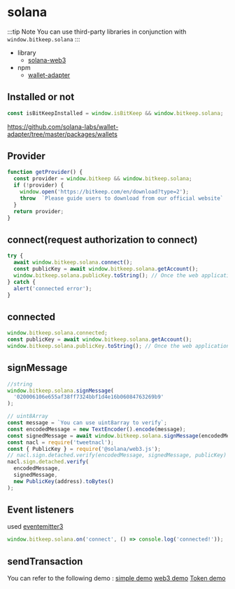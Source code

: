 # solana

:::tip Note
  You can  use third-party libraries in conjunction with `window.bitkeep.solana`
:::
- library
    -  [solana-web3](https://solana-labs.github.io/solana-web3.js)
-  npm
    - [wallet-adapter](https://www.npmjs.com/package/@solana/wallet-adapter-react) 

## Installed or not

```js
const isBitKeepInstalled = window.isBitKeep && window.bitkeep.solana;
```
https://github.com/solana-labs/wallet-adapter/tree/master/packages/wallets
## Provider

```js
function getProvider() {
  const provider = window.bitkeep && window.bitkeep.solana;
  if (!provider) {
    window.open('https://bitkeep.com/en/download?type=2');
    throw  `Please guide users to download from our official website`
  }
  return provider;
}
```

## connect(request authorization to connect)

```js
try {
  await window.bitkeep.solana.connect();
  const publicKey = await window.bitkeep.solana.getAccount();
  window.bitkeep.solana.publicKey.toString(); // Once the web application is connected to Bitkeep,
} catch {
  alert('connected error');
}
```

## connected

```js
window.bitkeep.solana.connected;
const publicKey = await window.bitkeep.solana.getAccount();
window.bitkeep.solana.publicKey.toString(); // Once the web application is connected to Bitkeep
```

## signMessage

```js
//string
window.bitkeep.solana.signMessage(
  '020006106e655af38ff7324bbf1d4e16b06084763269b9'
);

// uint8Array
const message = `You can use uint8array to verify`;
const encodedMessage = new TextEncoder().encode(message);
const signedMessage = await window.bitkeep.solana.signMessage(encodedMessage);
const nacl = require('tweetnacl');
const { PublicKey } = require('@solana/web3.js');
// nacl.sign.detached.verify(encodedMessage, signedMessage, publicKey)
nacl.sign.detached.verify(
  encodedMessage,
  signedMessage,
  new PublicKey(address).toBytes()
);
```

## Event listeners

used [eventemitter3](https://www.npmjs.com/package/eventemitter3)

```js
window.bitkeep.solana.on('connect', () => console.log('connected!'));
```

## sendTransaction

You can refer to the following demo :
[simple demo](https://github.com/bitkeepwallet/download/blob/example/example/solana/dapp/index.html)
[web3 demo](https://github.com/solana-labs/solana/tree/master/web3.js/examples)
[Token demo](https://github.com/solana-labs/solana-program-library/tree/master/token/js/examples)

